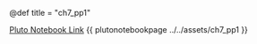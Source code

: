 @def title = "ch7_pp1"

[Pluto Notebook Link](https://github.com/stefanbringuier/QuantumComputingProblemsSolutions/tree/main/notebooks/ch7/ch7_pp1.jl)
{{ plutonotebookpage ../../assets/ch7_pp1 }}